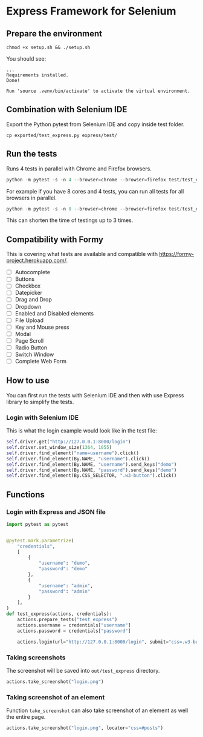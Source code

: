 # Express Framework for Selenium

## Prepare the environment

```text
chmod +x setup.sh && ./setup.sh
```
You should see:

```text
...
Requirements installed.
Done!

Run 'source .venv/bin/activate' to activate the virtual environment.
```

## Combination with Selenium IDE

Export the Python pytest from Selenium IDE and copy inside test folder.

```text
cp exported/test_express.py express/test/
```

## Run the tests

Runs 4 tests in parallel with Chrome and Firefox browsers.

```python
python -m pytest -s -n 4 --browser=chrome --browser=firefox test/test_express.py
```


For example if you have 8 cores and 4 tests, you can run all tests for all browsers in parallel.

```python
python -m pytest -s -n 8 --browser=chrome --browser=firefox test/test_express.py
```

This can shorten the time of testings up to 3 times.

## Compatibility with Formy
This is covering what tests are available and compatible with https://formy-project.herokuapp.com/.

- [ ] Autocomplete
- [ ] Buttons
- [ ] Checkbox
- [ ] Datepicker
- [ ] Drag and Drop
- [ ] Dropdown
- [ ] Enabled and Disabled elements
- [ ] File Upload
- [ ] Key and Mouse press
- [ ] Modal
- [ ] Page Scroll
- [ ] Radio Button
- [ ] Switch Window
- [ ] Complete Web Form

## How to use

You can first run the tests with Selenium IDE and then with use Express library to simplify the tests.

### Login with Selenium IDE
This is what the login example would look like in the test file:

```python
self.driver.get("http://127.0.0.1:8000/login")
self.driver.set_window_size(1364, 1055)
self.driver.find_element("name=username").click()
self.driver.find_element(By.NAME, "username").click()
self.driver.find_element(By.NAME, "username").send_keys("demo")
self.driver.find_element(By.NAME, "password").send_keys("demo")
self.driver.find_element(By.CSS_SELECTOR, ".w3-button").click()
```

## Functions

### Login with Express and JSON file
```python
import pytest as pytest


@pytest.mark.parametrize(
    "credentials",
    [
        {
            "username": "demo",
            "password": "demo"
        },
        {
            "username": "admin",
            "password": "admin"
        }
    ],
)
def test_express(actions, credentials):
    actions.prepare_tests("test_express")
    actions.username = credentials["username"]
    actions.password = credentials["password"]

    actions.login(url="http://127.0.0.1:8000/login", submit="css=.w3-button")
```

### Taking screenshots
The screenshot will be saved into `out/test_express` directory.
```python
actions.take_screenshot("login.png")
```

### Taking screenshot of an element
Function `take_screenshot` can also take screenshot of an element as well the entire page.
```python
actions.take_screenshot("login.png", locator="css=#posts")
```